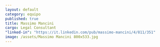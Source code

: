 ```yaml
---
layout: default
category: equipo
published: true
title: Massimo Mancini
cargo: Legal Consultant
"linked-in": "https://it.linkedin.com/pub/massimo-mancini/4/811/351"
image: /assets/Massimo Mancini 800x533.jpg
---
```



